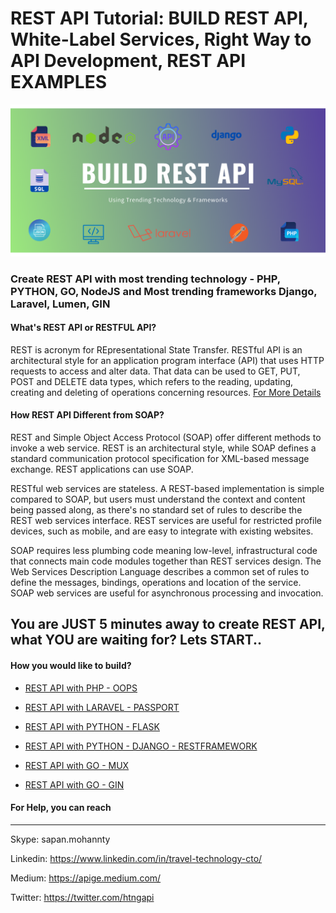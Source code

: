# REST API Tutorial: BUILD REST API, White-Label Services, Right Way to API Development, REST API EXAMPLES
![Build REST API Using Trending Technology](https://github.com/TravelXML/Create-API-PYTHON-PHP-NODEJS-GO-DJANGO-LARAVEL-LUMEN-REST-API/blob/main/images/Build%20REST%20api.png)
### Create REST API with most trending technology - PHP, PYTHON, GO, NodeJS and Most trending frameworks Django, Laravel, Lumen, GIN
#### What's REST API or RESTFUL API?

REST is acronym for REpresentational State Transfer. RESTful API is an architectural style for an application program interface (API) that uses HTTP requests to access and alter data. That data can be used to GET, PUT, POST and DELETE data types, which refers to the reading, updating, creating and deleting of operations concerning resources. [For More Details](https://en.wikipedia.org/wiki/Representational_state_transfer)

#### How REST API Different from SOAP?

REST and Simple Object Access Protocol (SOAP) offer different methods to invoke a web service. REST is an architectural style, while SOAP defines a standard communication protocol specification for XML-based message exchange. REST applications can use SOAP.

RESTful web services are stateless. A REST-based implementation is simple compared to SOAP, but users must understand the context and content being passed along, as there's no standard set of rules to describe the REST web services interface. REST services are useful for restricted profile devices, such as mobile, and are easy to integrate with existing websites.

SOAP requires less plumbing code meaning low-level, infrastructural code that connects main code modules together than REST services design. The Web Services Description Language describes a common set of rules to define the messages, bindings, operations and location of the service. SOAP web services are useful for asynchronous processing and invocation.

## You are JUST 5 minutes away to create REST API, what YOU are waiting for? Lets START..

#### How you would like to build?

  * [REST API with PHP - OOPS](https://github.com/TravelXML/REST-API-WITH-PYTHON-PHP-NODEJS-GO-DJANGO-LARAVEL-LUMEN-Examples/tree/main/PHP-OOPS)
  * [REST API with LARAVEL - PASSPORT](https://github.com/TravelXML/REST-API-WITH-PYTHON-PHP-NODEJS-GO-DJANGO-LARAVEL-LUMEN-Examples/tree/main/LARAVEL-PASSPORT)
  * [REST API with PYTHON - FLASK](https://github.com/TravelXML/REST-API-WITH-PYTHON-PHP-NODEJS-GO-DJANGO-LARAVEL-LUMEN-Examples/tree/main/PYTHON)
  * [REST API with PYTHON - DJANGO - RESTFRAMEWORK](https://github.com/TravelXML/REST-API-WITH-PYTHON-PHP-NODEJS-GO-DJANGO-LARAVEL-LUMEN-Examples/tree/main/PYTHON-DJANGO-REST-FRAMEWORK)
  * [REST API with GO - MUX](https://github.com/TravelXML/REST-API-WITH-PYTHON-PHP-NODEJS-GO-DJANGO-LARAVEL-LUMEN-Examples/tree/main/GOLANG-MUX)  
  
  * [REST API with GO - GIN](https://github.com/TravelXML/REST-API-WITH-PYTHON-PHP-NODEJS-GO-DJANGO-LARAVEL-LUMEN-Examples/tree/main/GOLANG-GIN)



#### For Help, you can reach
-------------------------------
Skype: sapan.mohannty

Linkedin: https://www.linkedin.com/in/travel-technology-cto/

Medium: https://apige.medium.com/

Twitter: https://twitter.com/htngapi


